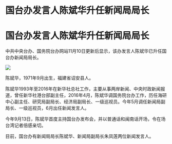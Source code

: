 # 国台办发言人陈斌华升任新闻局局长

# 国台办发言人陈斌华升任新闻局局长

中共中央台办、国务院台办网站11月10日更新后显示，该办发言人陈斌华已升任国台办新闻局局长。

![](https://inews.gtimg.com/news_bt/OUR4LQYg2agxO-h8aKJyvlleXv-Q8Tw0BUr_if38CGbJgAA/1000)

陈斌华，1971年9月出生，福建省诏安县人。

陈斌华1993年至2016年在新华社总社工作，主要从事两岸新闻、中央时政新闻报道，曾任新华社港台部副主任，2016年4月，陈斌华调国务院台办工作，历任海研中心副主任、研究局副局长、经济局副局长、一级巡视员。今年5月调任新闻局副局长、一级巡视员，6月出任新闻发言人。

今年9月13日，陈斌华首度主持国台办发布会，并以普通话和闽南话开场，令在场台湾记者倍感亲切。

目前，国台办有新闻局局长陈斌华、新闻局副局长朱凤莲两位新闻发言人。

